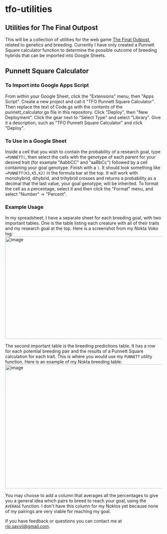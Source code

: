 # tfo-utilities
## Utilities for The Final Outpost

This will be a collection of utilities for the web game [The Final Outpost](https://finaloutpost.net/), related to genetics and breeding. Currently I have only created a Punnett Square calculator function to determine the possible outcome of breeding hybrids that can be imported into Google Sheets.

## Punnett Square Calculator
### To Import into Google Apps Script
From within your Google Sheet, click the "Extensions" menu, then "Apps Script". Create a new project and call it "TFO Punnett Square Calculator". Then replace the text of Code.gs with the contents of the punnett_calculator.gs file in this repository. Click "Deploy", then "New Deployment". Click the gear next to "Select Type" and select "Library". Give it a description, such as "TFO Punnett Square Calculator" and click "Deploy".

### To Use in a Google Sheet
Inside a cell that you wish to contain the probability of a research goal, type `=PUNNETT(`, then select the cells with the genotype of each parent for your desired trait (for example "AabbCC" and "aaBbCc") followed by a cell containing your goal genotype. Finish with a `)`. It should look something like `=PUNNETT(K3,K5,K2)` in the formula bar at the top. It will work with monohybrid, dihybrid, and trihybrid crosses and returns a probability as a decimal that the last value, your goal genotype, will be inherited. To format the cell as a percentage, select it and then click the "Format" menu, and select "Number" -> "Percent".

### Example Usage
In my spreadsheet, I have a separate sheet for each breeding goal, with two important tables. One is the table listing each creature with all of their traits and my research goal at the top. Here is a screenshot from my Nokta Voko log:
<img width="2209" height="329" alt="image" src="https://github.com/user-attachments/assets/498ed08d-b3ea-4061-ba41-fe9e8238d3f0" />

The second important table is the breeding predictions table. It has a row for each potential breeding pair and the results of a Punnett Square calculation for each trait. This is where you would use my `PUNNETT` utility function. Here is an example of my Nokta breeding table:
<img width="1348" height="398" alt="image" src="https://github.com/user-attachments/assets/7c56c22c-f991-47fb-ae5a-7dd716617f8e" />

You may choose to add a column that averages all the percentages to give you a general idea which pairs to breed to reach your goal, using the `AVERAGE` function. I don't have this column for my Noktos yet because none of my pairings are very viable for reaching my goal.

If you have feedback or questions you can contact me at [rio.savvii@gmail.com](mailto:rio.savvii@gmail.com).
